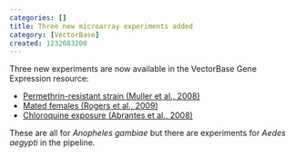 ```yaml
---
categories: []
title: Three new microarray experiments added
category: [VectorBase]
created: 1232683200
---
```

Three new experiments are now available in the VectorBase Gene Expression resource:
<ul>
<li><a href="http://funcgen.vectorbase.org/ExpressionData/experiment/Permethrin-resistant%20strain%20(Muller%20et%20al.,%202008)">Permethrin-resistant strain (Muller et al., 2008)</a></i>
<li><a href="http://funcgen.vectorbase.org/ExpressionData/experiment/Mated%20females%20(Rogers%20et%20al.,%202009)">Mated females (Rogers et al., 2009)</a></li>
<li><a href="http://funcgen.vectorbase.org/ExpressionData/experiment/Chloroquine%20exposure%20(Abrantes%20et%20al.,%202008)">Chloroquine exposure (Abrantes et al., 2008)</a></li>
</ul>
These are all for <i>Anopheles gambiae</i> but there are experiments for <i>Aedes aegypti</i> in the pipeline.
